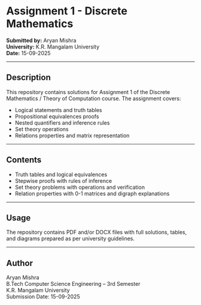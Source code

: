 # Assignment 1 - Discrete Mathematics  
**Submitted by:** Aryan Mishra  
**University:** K.R. Mangalam University  
**Date:** 15-09-2025  

---

## Description  
This repository contains solutions for Assignment 1 of the Discrete Mathematics / Theory of Computation course. The assignment covers:

- Logical statements and truth tables  
- Propositional equivalences proofs  
- Nested quantifiers and inference rules  
- Set theory operations  
- Relations properties and matrix representation  

---

## Contents  
- Truth tables and logical equivalences  
- Stepwise proofs with rules of inference  
- Set theory problems with operations and verification  
- Relation properties with 0-1 matrices and digraph explanations  

---

## Usage  
The repository contains PDF and/or DOCX files with full solutions, tables, and diagrams prepared as per university guidelines.

---

## Author  
Aryan Mishra  
B.Tech Computer Science Engineering – 3rd Semester  
K.R. Mangalam University  
Submission Date: 15-09-2025  

